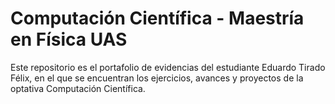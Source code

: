 # Computación Científica - Maestría en Física UAS
Este repositorio es el portafolio de evidencias del estudiante Eduardo Tirado Félix, en el que se encuentran los ejercicios, avances y proyectos de la optativa Computación Científica.
